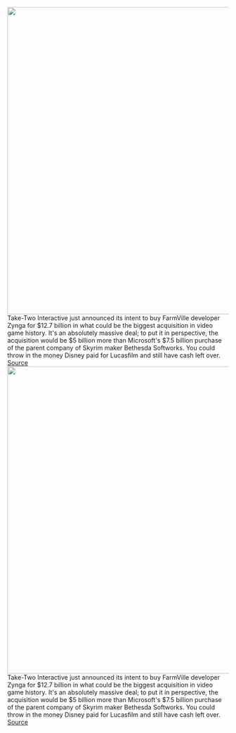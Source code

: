 <img src='https://cdn.vox-cdn.com/thumbor/an7V34hG8wHP_qoXBVZ1lwYgxRg=/0x0:3372x2151/1200x800/filters:focal(1417x807:1955x1345)/cdn.vox-cdn.com/uploads/chorus_image/image/70371694/654_3840.0.jpeg' width='700px' /><br/>
Take-Two Interactive just announced its intent to buy FarmVille developer Zynga for $12.7 billion in what could be the biggest acquisition in video game history. It's an absolutely massive deal; to put it in perspective, the acquisition would be $5 billion more than Microsoft's $7.5 billion purchase of the parent company of Skyrim maker Bethesda Softworks. You could throw in the money Disney paid for Lucasfilm and still have cash left over.
<a href='https://www.theverge.com/2022/1/10/22877117/take-two-zynga-acquisition-13-billion'> Source <a/><img src='https://cdn.vox-cdn.com/thumbor/an7V34hG8wHP_qoXBVZ1lwYgxRg=/0x0:3372x2151/1200x800/filters:focal(1417x807:1955x1345)/cdn.vox-cdn.com/uploads/chorus_image/image/70371694/654_3840.0.jpeg' width='700px' /><br/>
Take-Two Interactive just announced its intent to buy FarmVille developer Zynga for $12.7 billion in what could be the biggest acquisition in video game history. It's an absolutely massive deal; to put it in perspective, the acquisition would be $5 billion more than Microsoft's $7.5 billion purchase of the parent company of Skyrim maker Bethesda Softworks. You could throw in the money Disney paid for Lucasfilm and still have cash left over.
<a href='https://www.theverge.com/2022/1/10/22877117/take-two-zynga-acquisition-13-billion'> Source <a/>